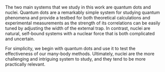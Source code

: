 The two main systems that we study in this work are quantum dots and nuclei.  Quantum dots are a remarkably simple system for studying quantum phenomena and provide a testbed for both theoretical calculations and experimental measurements as the strength of its correlations can be easily tuned by adjusting the width of the external trap.  In contrast, nuclei are natural, self-bound systems with a nuclear force that is both complicated and uncertain.

For simplicity, we begin with quantum dots and use it to test the effectiveness of our many-body methods.  Ultimately, nuclei are the more challenging and intriguing system to study, and they tend to be more practically relevant.
